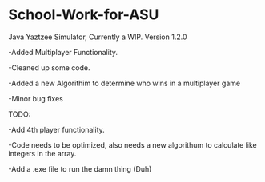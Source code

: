 # School-Work-for-ASU
Java Yaztzee Simulator, Currently a WIP.
Version 1.2.0

-Added Multiplayer Functionality.

-Cleaned up some code.

-Added a new Algorithim to determine who wins in a multiplayer game

-Minor bug fixes

TODO:

-Add 4th player functionality.

-Code needs to be optimized, also needs a new algorithum to calculate like integers in the array.

-Add a .exe file to run the damn thing (Duh)
